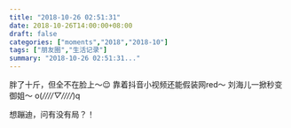 ```yaml
---
title: "2018-10-26 02:51:31"
date: 2018-10-26T14:00:00+08:00
draft: false
categories: ["moments","2018","2018-10"]
tags: ["朋友圈","生活记录"]
summary: "2018-10-26 02:51:31..."
---
```


胖了十斤，但全不在脸上～😌
靠着抖音小视频还能假装网red～
刘海儿一掀秒变御姐～
o(*////▽////*)q

想蹦迪，问有没有局？！

